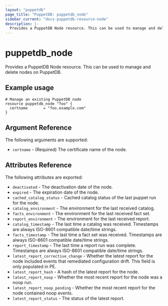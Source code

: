 ```yaml
---
layout: "puppetdb"
page_title: "PuppetDB: puppetdb_node"
sidebar_current: "docs-puppetdb-resource-node"
description: |-
  Provides a PuppetDB Node resource. This can be used to manage and delete nodes on PuppetDB.
---
```


# puppetdb\_node

Provides a PuppetDB Node resource. This can be used to manage and delete nodes on PuppetDB.

## Example usage

```hcl
# Manage an existing PuppetDB node
resource puppetdb_node "foo" {
  certname       = "foo.example.com"
}
```

## Argument Reference

The following arguments are supported:

* `certname` - (Required) The certificate name of the node.


## Attributes Reference

The following attributes are exported:

* `deactivated` - The deactivation date of the node.
* `expired` - The expiration date of the node.
* `cached_catalog_status` - Cached catalog status of the last puppet run for the node.
* `catalog_environment` - The environment for the last received catalog.
* `facts_environment` - The environment for the last received fact set.
* `report_environment` - The environment for the last received report.
* `catalog_timestamp` - The last time a catalog was received. Timestamps are always ISO-8601 compatible date/time strings.
* `facts_timestamp` - The last time a fact set was received. Timestamps are always ISO-8601 compatible date/time strings.
* `report_timestamp` - The last time a report run was complete. Timestamps are always ISO-8601 compatible date/time strings.
* `latest_report_corrective_change` - Whether the latest report for the node included events that remediated configuration drift. This field is only populated in PE.
* `latest_report_hash` - A hash of the latest report for the node.
* `latest_report_noop` - Whether the most recent report for the node was a noop run.
* `latest_report_noop_pending` - Whether the most recent report for the node contained noop events.
* `latest_report_status` - The status of the latest report.
